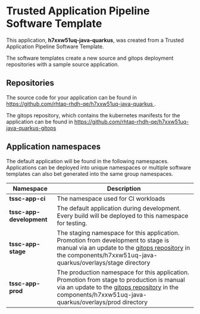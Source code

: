 # Trusted Application Pipeline Software Template

This application, **h7xxw51uq-java-quarkus**, was created from a Trusted Application Pipeline Software Template.

The software templates create a new source and gitops deployment repositories with a sample source application. 

## Repositories

The source code for your application can be found in [https://github.com/rhtap-rhdh-qe/h7xxw51uq-java-quarkus ](https://github.com/rhtap-rhdh-qe/h7xxw51uq-java-quarkus ).
 
The gitops repository, which contains the kubernetes manifests for the application can be found in 
[https://github.com/rhtap-rhdh-qe/h7xxw51uq-java-quarkus-gitops ](https://github.com/rhtap-rhdh-qe/h7xxw51uq-java-quarkus-gitops ) 

## Application namespaces 

The default application will be found in the following namespaces. Applications can be deployed into unique namespaces or multiple software templates can also bet generated into the same group namespaces.  

|  Namespace   |  Description   |  
| -------- | -------- |
| **tssc-app-ci** | The namespace used for CI workloads |
| **tssc-app-development** | The default application during development. Every build will be deployed to this namespace for testing. |
| **tssc-app-stage** | The staging namespace for this application. Promotion from development to stage is manual via an update to the [gitops repository](https://github.com/rhtap-rhdh-qe/h7xxw51uq-java-quarkus-gitops ) in the components/h7xxw51uq-java-quarkus/overlays/stage directory |
| **tssc-app-prod** | The production namespace for this application. Promotion from stage to production is manual via an update to the [gitops repository](https://github.com/rhtap-rhdh-qe/h7xxw51uq-java-quarkus-gitops ) in the components/h7xxw51uq-java-quarkus/overlays/prod directory |